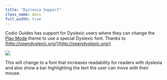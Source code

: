 ```yaml
---
title: "Dyslexia Support"
class_name: docs
full_width: true
---
```


Codio Guides has support for Dyslexic users where they can change the [Play Mode](/docs/tuts/author/play/) theme to use a special Dyslexic font. Thanks to [http://opendyslexic.org/](http://opendyslexic.org/)

![](/img/docs/guides/dyslexia.png)

This will change to a font that increases readability for readers with dyslexia and also show a bar highlighting the text the user can move with their mouse.


